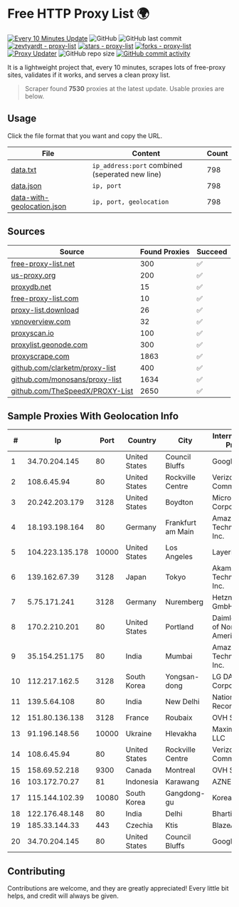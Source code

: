 
# Free HTTP Proxy List 🌍

[![Every 10 Minutes Update](https://github.com/mertguvencli/http-proxy-list/actions/workflows/main.yml/badge.svg?branch=main)](https://github.com/mertguvencli/http-proxy-list/actions/workflows/main.yml)
![GitHub](https://img.shields.io/github/license/mertguvencli/http-proxy-list)
![GitHub last commit](https://img.shields.io/github/last-commit/mertguvencli/http-proxy-list)
[![zevtyardt - proxy-list](https://img.shields.io/static/v1?label=zevtyardt&message=proxy-list&color=blue&logo=github)](https://github.com/zevtyardt/proxy-list "Go to GitHub repo")
[![stars - proxy-list](https://img.shields.io/github/stars/zevtyardt/proxy-list?style=social)](https://github.com/zevtyardt/proxy-list)
[![forks - proxy-list](https://img.shields.io/github/forks/zevtyardt/proxy-list?style=social)](https://github.com/zevtyardt/proxy-list)
[![Proxy Updater](https://github.com/zevtyardt/proxy-list/workflows/Proxy%20Updater/badge.svg)](https://github.com/zevtyardt/proxy-list/actions?query=workflow:"Proxy+Updater")
![GitHub repo size](https://img.shields.io/github/repo-size/zevtyardt/proxy-list)
[![GitHub commit activity](https://img.shields.io/github/commit-activity/m/zevtyardt/proxy-list?logo=commits)](https://github.com/zevtyardt/proxy-list/commits/main)

It is a lightweight project that, every 10 minutes, scrapes lots of free-proxy sites, validates if it works, and serves a clean proxy list.

> Scraper found **7530** proxies at the latest update. Usable proxies are below.

## Usage

Click the file format that you want and copy the URL.

|File|Content|Count|
|----|-------|-----|
|[data.txt](https://raw.githubusercontent.com/mertguvencli/http-proxy-list/main/proxy-list/data.txt)|`ip_address:port` combined (seperated new line)|798|
|[data.json](https://raw.githubusercontent.com/mertguvencli/http-proxy-list/main/proxy-list/data.json)|`ip, port`|798|
|[data-with-geolocation.json](https://raw.githubusercontent.com/mertguvencli/http-proxy-list/main/proxy-list/data-with-geolocation.json)|`ip, port, geolocation`|798|

## Sources

|Source|Found Proxies|Succeed|
|------|-------------|-------|
|[free-proxy-list.net](https://free-proxy-list.net)|300|✅|
|[us-proxy.org](https://www.us-proxy.org)|200|✅|
|[proxydb.net](http://proxydb.net)|15|✅|
|[free-proxy-list.com](https://free-proxy-list.com/?page=&port=&type%5B%5D=http&type%5B%5D=https&up_time=0&search=Search)|10|✅|
|[proxy-list.download](https://www.proxy-list.download/HTTP)|26|✅|
|[vpnoverview.com](https://vpnoverview.com/privacy/anonymous-browsing/free-proxy-servers)|32|✅|
|[proxyscan.io](https://www.proxyscan.io)|100|✅|
|[proxylist.geonode.com](https://proxylist.geonode.com/api/proxy-list?limit=300&page=1&sort_by=lastChecked&sort_type=desc&protocols=http,https)|300|✅|
|[proxyscrape.com](https://api.proxyscrape.com/v2/?request=displayproxies&protocol=http&timeout=10000&country=all&ssl=all&anonymity=all)|1863|✅|
|[github.com/clarketm/proxy-list](https://raw.githubusercontent.com/clarketm/proxy-list/master/proxy-list-raw.txt)|400|✅|
|[github.com/monosans/proxy-list](https://raw.githubusercontent.com/monosans/proxy-list/main/proxies/http.txt)|1634|✅|
|[github.com/TheSpeedX/PROXY-List](https://raw.githubusercontent.com/TheSpeedX/PROXY-List/master/http.txt)|2650|✅|


## Sample Proxies With Geolocation Info

|#|Ip|Port|Country|City|Internet Service Provider|
|-|--|----|-------|----|-------------------------|
|1|34.70.204.145|80|United States|Council Bluffs|Google LLC|
|2|108.6.45.94|80|United States|Rockville Centre|Verizon Communications|
|3|20.242.203.179|3128|United States|Boydton|Microsoft Corporation|
|4|18.193.198.164|80|Germany|Frankfurt am Main|Amazon Technologies Inc.|
|5|104.223.135.178|10000|United States|Los Angeles|LayerHost|
|6|139.162.67.39|3128|Japan|Tokyo|Akamai Technologies, Inc.|
|7|5.75.171.241|3128|Germany|Nuremberg|Hetzner Online GmbH|
|8|170.2.210.201|80|United States|Portland|Daimler Trucks of North America LLC|
|9|35.154.251.175|80|India|Mumbai|Amazon Technologies Inc.|
|10|112.217.162.5|3128|South Korea|Yongsan-dong|LG DACOM Corporation|
|11|139.5.64.108|80|India|New Delhi|National Crime Records Bureau|
|12|151.80.136.138|3128|France|Roubaix|OVH SAS|
|13|91.196.148.56|10000|Ukraine|Hlevakha|Maximum-Net LLC|
|14|108.6.45.94|80|United States|Rockville Centre|Verizon Communications|
|15|158.69.52.218|9300|Canada|Montreal|OVH SAS|
|16|103.172.70.27|81|Indonesia|Karawang|AZNET|
|17|115.144.102.39|10080|South Korea|Gangdong-gu|Korea Telecom|
|18|122.176.48.148|80|India|Delhi|Bharti Airtel|
|19|185.33.144.33|443|Czechia|Ktis|BlazeArts Kft|
|20|34.70.204.145|80|United States|Council Bluffs|Google LLC|



## Contributing

Contributions are welcome, and they are greatly appreciated! Every
little bit helps, and credit will always be given.

